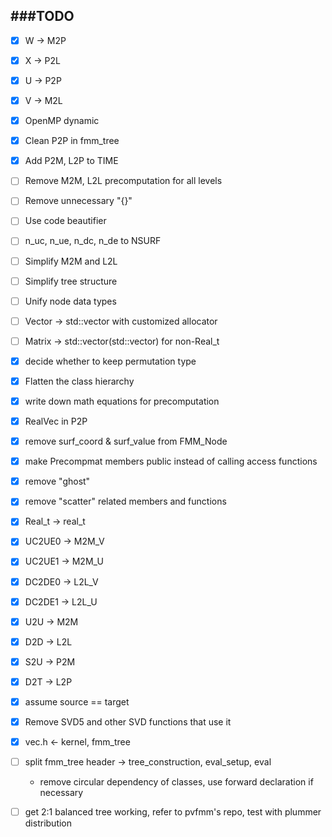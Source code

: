 ###TODO
-------------
- [x] W -> M2P
- [x] X -> P2L
- [x] U -> P2P
- [x] V -> M2L
- [x] OpenMP dynamic
- [x] Clean P2P in fmm_tree
- [x] Add P2M, L2P to TIME
- [ ] Remove M2M, L2L precomputation for all levels
- [ ] Remove unnecessary "{}"
- [ ] Use code beautifier
- [ ] n_uc, n_ue, n_dc, n_de to NSURF

- [ ] Simplify M2M and L2L
- [ ] Simplify tree structure
- [ ] Unify node data types
- [ ] Vector -> std::vector with customized allocator
- [ ] Matrix -> std::vector(std::vector) for non-Real_t
- [x] decide whether to keep permutation type
- [x] Flatten the class hierarchy
- [x] write down math equations for precomputation
- [x] RealVec in P2P
- [x] remove surf_coord & surf_value from FMM_Node
- [x] make Precompmat members public instead of calling access functions
- [x] remove "ghost"
- [x] remove "scatter" related members and functions
- [x] Real_t -> real_t
- [x] UC2UE0 -> M2M_V
- [x] UC2UE1 -> M2M_U
- [x] DC2DE0 -> L2L_V
- [x] DC2DE1 -> L2L_U
- [x] U2U -> M2M
- [x] D2D -> L2L
- [x] S2U -> P2M
- [x] D2T -> L2P
- [x] assume source == target
- [x] Remove SVD5 and other SVD functions that use it
- [x] vec.h <- kernel, fmm_tree
- [ ] split fmm_tree header -> tree_construction, eval_setup, eval
  - remove circular dependency of classes, use forward declaration if necessary
- [ ] get 2:1 balanced tree working, refer to pvfmm's repo, test with plummer distribution
